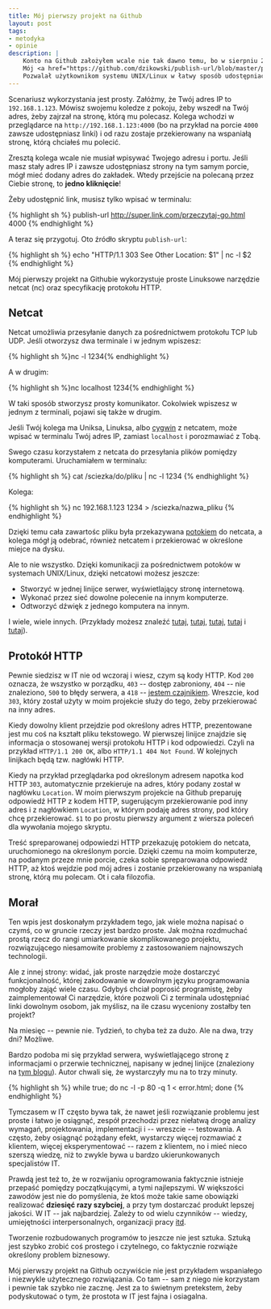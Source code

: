 ```yaml
---
title: Mój pierwszy projekt na Github
layout: post
tags: 
- metodyka
- opinie
description: |
    Konto na Github założyłem wcale nie tak dawno temu, bo w sierpniu 2013 roku.
    Mój <a href="https://github.com/dzikowski/publish-url/blob/master/publish-url">pierwszy projekt</a> Open Source powstał miesiąc później, dla żartu, i składał się z dwóch linijek kodu w Bashu.
    Pozwalał użytkownikom systemu UNIX/Linux w łatwy sposób udostępniać linki osobom w tej samej podsieci.
---
```


Scenariusz wykorzystania jest prosty.
Załóżmy, że Twój adres IP to ```192.168.1.123```.
Mówisz swojemu koledze z pokoju, żeby wszedł na Twój adres, żeby zajrzał na stronę, którą mu polecasz.
Kolega wchodzi w przeglądarce na ```http://192.168.1.123:4000``` (bo na przykład na porcie ```4000``` zawsze udostępniasz linki) i od razu zostaje przekierowany na wspaniałą stronę, którą chciałeś mu polecić.

Zresztą kolega wcale nie musiał wpisywać Twojego adresu i portu.
Jeśli masz stały adres IP i zawsze udostępniasz strony na tym samym porcie, mógł mieć dodany adres do zakładek.
Wtedy przejście na polecaną przez Ciebie stronę, to **jedno kliknięcie**!

Żeby udostępnić link, musisz tylko wpisać w terminalu:

{% highlight sh %}
publish-url http://super.link.com/przeczytaj-go.html 4000
{% endhighlight %}

A teraz się przygotuj.
Oto źródło skryptu ```publish-url```:

{% highlight sh %}
echo "HTTP/1.1 303 See Other
Location: $1" | nc -l $2
{% endhighlight %}

Mój pierwszy projekt na Githubie wykorzystuje proste Linuksowe narzędzie netcat (nc) oraz specyfikację protokołu HTTP.


Netcat
---

Netcat umożliwia przesyłanie danych za pośrednictwem protokołu TCP lub UDP.
Jeśli otworzysz dwa terminale i w jednym wpiszesz:

{% highlight sh %}nc -l 1234{% endhighlight %}

A w drugim:

{% highlight sh %}nc localhost 1234{% endhighlight %}

W taki sposób stworzysz prosty komunikator.
Cokolwiek wpiszesz w jednym z terminali, pojawi się także w drugim.

Jeśli Twój kolega ma Uniksa, Linuksa, albo [cygwin](https://www.cygwin.com/) z netcatem, może wpisać w terminalu Twój adres IP, zamiast ```localhost``` i porozmawiać z Tobą.

Swego czasu korzystałem z netcata do przesyłania plików pomiędzy komputerami.
Uruchamiałem w terminalu:

{% highlight sh %}
cat /sciezka/do/pliku | nc -l 1234
{% endhighlight %}

Kolega:

{% highlight sh %}
nc 192.168.1.123 1234 > /sciezka/nazwa_pliku
{% endhighlight %}

Dzięki temu cała zawartośc pliku była przekazywana [potokiem](http://pl.wikipedia.org/wiki/Potok_%28Unix%29) do netcata, a kolega mógł ją odebrać, również netcatem i przekierować w określone miejce na dysku.

Ale to nie wszystko.
Dzięki komunikacji za pośrednictwem potoków w systemach UNIX/Linux, dzięki netcatowi możesz jeszcze:

  - Stworzyć w jednej linijce serwer, wyświetlający stronę internetową.
  - Wykonać przez sieć dowolne polecenie na innym komputerze.
  - Odtworzyć dźwięk z jednego komputera na innym.

I wiele, wiele innych.
(Przykłady możesz znaleźć 
   [tutaj](http://www.terminally-incoherent.com/blog/2007/08/07/few-useful-netcat-tricks/),
   [tutaj](http://www.thegeekstuff.com/2012/04/nc-command-examples/),
   [tutaj](http://null-byte.wonderhowto.com/how-to/hack-like-pro-use-netcat-swiss-army-knife-hacking-tools-0148657/),
   [tutaj](http://beatofthegeek.com/2014/01/5-cool-things-to-do-with-netcat.html)
   i [tutaj](http://blog.cykerway.com/post/389)).

   
Protokół HTTP
---

Pewnie siedzisz w IT nie od wczoraj i wiesz, czym są kody HTTP.
Kod ```200``` oznacza, że wszystko w porządku, ```403``` -- dostęp zabroniony, ```404``` -- nie znaleziono, ```500``` to błędy serwera, a ```418``` -- [jestem czajnikiem](http://en.wikipedia.org/wiki/Hyper_Text_Coffee_Pot_Control_Protocol). 
Wreszcie, kod ```303```, który został użyty w moim projekcie służy do tego, żeby przekierować na inny adres.

Kiedy dowolny klient przejdzie pod określony adres HTTP, prezentowane jest mu coś na kształt pliku tekstowego.
W pierwszej linijce znajdzie się informacja o stosowanej wersji protokołu HTTP i kod odpowiedzi.
Czyli na przykład ```HTTP/1.1 200 OK```, albo ```HTTP/1.1 404 Not Found```.
W kolejnych linijkach będą tzw. nagłówki HTTP.


Kiedy na przykład przeglądarka pod określonym adresem napotka kod HTTP ```303```, automatycznie przekieruje na adres, który podany został w nagłówku ```Location```.
W moim pierwszym projekcie na Github preparuję odpowiedź HTTP z kodem HTTP, sugerującym przekierowanie pod inny adres i z nagłówkiem ```Location```, w którym podaję adres strony, pod który chcę przekierować.
```$1``` to po prostu pierwszy argument z wiersza poleceń dla wywołania mojego skryptu.

Treść spreparowanej odpowiedzi HTTP przekazuję potokiem do netcata, uruchomionego na określonym porcie.
Dzięki czemu na moim komputerze, na podanym przeze mnie porcie, czeka sobie spreparowana odpowiedź HTTP, aż ktoś wejdzie pod mój adres i zostanie przekierowany na wspaniałą stronę, którą mu polecam.
Ot i cała filozofia.



Morał
---

Ten wpis jest doskonałym przykładem tego, jak wiele można napisać o czymś, co w gruncie rzeczy jest bardzo proste.
Jak można rozdmuchać prostą rzecz do rangi umiarkowanie skomplikowanego projektu, rozwiązującego niesamowite problemy z zastosowaniem najnowszych technologii.

Ale z innej strony: widać, jak proste narzędzie może dostarczyć funkcjonalność, której zakodowanie w dowolnym języku programowania mogłoby zająć wiele czasu.
Gdybyś chciał poprosić programistę, żeby zaimplementował Ci narzędzie, które pozwoli Ci z terminala udostępniać linki dowolnym osobom, jak myślisz, na ile czasu wyceniony zostałby ten projekt?

Na miesięc -- pewnie nie.
Tydzień, to chyba też za dużo.
Ale na dwa, trzy dni?
Możliwe.

Bardzo podoba mi się przykład serwera, wyświetlającego stronę z informacjami o przerwie technicznej, napisany w jednej linijce (znaleziony na [tym blogu](http://www.terminally-incoherent.com/blog/2007/08/07/few-useful-netcat-tricks/)).
Autor chwali się, że wystarczyły mu na to trzy minuty.

{% highlight sh %}
while true; do nc -l -p 80 -q 1 < error.html; done
{% endhighlight %}

Tymczasem w IT często bywa tak, że nawet jeśli rozwiązanie problemu jest proste i łatwo je osiągnąć, zespół przechodzi przez niełatwą drogę analizy wymagań, projektowania, implementacji i -- wreszcie -- testowania.
A często, żeby osiągnąć pożądany efekt, wystarczy więcej rozmawiać z klientem, więcej eksperymentować -- razem z klientem, no i mieć nieco szerszą wiedzę, niż to zwykle bywa u bardzo ukierunkowanych specjalistów IT.

Prawdą jest też to, że w rozwijaniu oprogramowania faktycznie istnieje przepaść pomiędzy początkującymi, a tymi najlepszymi.
W większości zawodów jest nie do pomyślenia, że ktoś może takie same obowiązki realizować **dziesięć razy szybciej**, a przy tym dostarczać produkt lepszej jakości.
W IT -- jak najbardziej.
Zależy to od wielu czynników -- wiedzy, umiejętności interpersonalnych, organizacji pracy [itd](http://www.construx.com/10x_Software_Development/Origins_of_10X_%E2%80%93_How_Valid_is_the_Underlying_Research_/).

Tworzenie rozbudowanych programów to jeszcze nie jest sztuka.
Sztuką jest szybko zrobić coś prostego i czytelnego, co faktycznie rozwiąże określony problem biznesowy.

Mój pierwszy projekt na Github oczywiście nie jest przykładem wspaniałego i niezwykle użytecznego rozwiązania.
Co tam -- sam z niego nie korzystam i pewnie tak szybko nie zacznę.
Jest za to świetnym pretekstem, żeby podyskutować o tym, że prostota w IT jest fajna i osiagalna.


